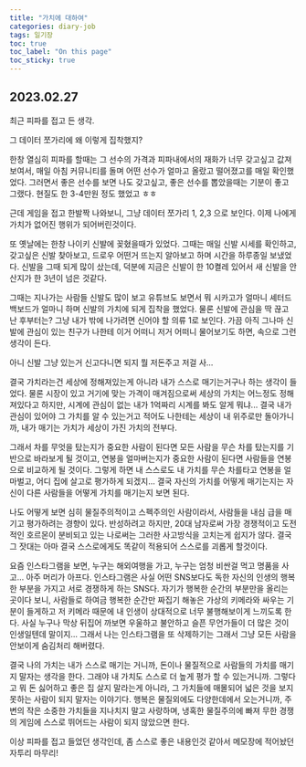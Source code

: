 ```yaml
---
title: "가치에 대하여"
categories: diary-job
tags: 일기장
toc: true
toc_label: "On this page"
toc_sticky: true
---
```

## 2023.02.27
최근 피파를 접고 든 생각.

그 데이터 쪼가리에 왜 이렇게 집착했지?

한창 열심히 피파를 할때는 그 선수의 가격과 피파내에서의 재화가 너무 갖고싶고 값져 보여서, 매일 아침 커뮤니티를 돌며 어떤 선수가 얼마고 올랐고 떨어졌고를 매일 확인했었다. 그러면서 좋은 선수를 보면 나도 갖고싶고, 좋은 선수를 뽑았을때는 기분이 좋고 그랬다. 현질도 한 3-4만원 정도 했었고 ㅎㅎ

근데 게임을 접고 한발짝 나와보니, 그냥 데이터 쪼가리 1, 2,3 으로 보인다. 이제 나에게 가치가 없어진 행위가 되어버린것이다.

또 옛날에는 한창 나이키 신발에 꽂혔을때가 있었다. 그때는 매일 신발 시세를 확인하고, 갖고싶은 신발 찾아보고, 드로우 어떤거 뜨는지 알아보고 하며 시간을 하루종일 보냈었다. 신발을 그때 되게 많이 샀는데, 덕분에 지금은 신발이 한 10켤레 있어서 새 신발을 안산지가 한 3년이 넘은 것같다. 

그때는 지나가는 사람들 신발도 많이 보고 유튜브도 보면서 뭐 시카고가 얼마니 셰터드 백보드가 얼마니 하며 신발의 가치에 되게 집착을 했었다. 물론 신발에 관심을 딱 끊고 난 후부터는? 그냥 내가 밖에 나가려면 신어야 할 의류 1로 보인다. 가끔 아직 그나마 신발에 관심이 있는 친구가 나한테 이거 어떠니 저거 어떠니 물어보기도 하면, 속으로 그런 생각이 든다. 

아니 신발 그냥 있는거 신고다니면 되지 뭘 저돈주고 저걸 사...

결국 가치라는건 세상에 정해져있는게 아니라 내가 스스로 매기는거구나 하는 생각이 들었다. 물론 시장이 있고 거기에 맞는 가격이 매겨짐으로써 세상의 가치는 어느정도 정해져있다고 하지만, 시계에 관심이 없는 내가 1억짜리 시계를 봐도 알게 뭐냐... 결국 내가 관심이 있어야 그 가치를 알 수 있는거고 적어도 나한테는 세상이 내 위주로만 돌아가니까, 내가 매기는 가치가 세상이 가진 가치의 전부다. 

그래서 차를 무엇을 탔는지가 중요한 사람이 된다면 모든 사람을 무슨 차를 탔는지를 기반으로 바라보게 될 것이고, 연봉을 얼마버는지가 중요한 사람이 된다면 사람들을 연봉으로 비교하게 될 것이다. 그렇게 하면 내 스스로도 내 가치를 무슨 차를타고 연봉을 얼마벌고, 어디 집에 살고로 평가하게 되겠지... 결국 자신의 가치를 어떻게 매기는지는 자신이 다른 사람들을 어떻게 가치를 매기는지 보면 된다.

나도 어떻게 보면 심히 물질주의적이고 스펙주의인 사람이라서, 사람들을 내심 급을 매기고 평가하려는 경향이 있다. 반성하려고 하지만, 20대 남자로써 가장 경쟁적이고 도전적인 호르몬이 분비되고 있는 나로써는 그러한 사고방식을 고치는게 쉽지가 않다. 결국 그 잣대는 아마 결국 스스로에게도 똑같이 적용되어 스스로를 괴롭게 할것이다. 

요즘 인스타그램을 보면, 누구는 해외여행을 가고, 누구는 엄청 비싼걸 먹고 명품을 사고... 아주 머리가 아프다. 인스타그램은 사실 어떤 SNS보다도 독한 자신의 인생의 행복한 부분을 가지고 서로 경쟁하게 하는 SNS다. 자기가 행복한 순간의 부분만을 올리는 곳이다 보니, 사람들로 하여금 행복한 순간만 짜집기 해놓은 가상의 키메라와 싸우는 기분이 들게하고 저 키메라 때문에 내 인생이 상대적으로 너무 불행해보이게 느끼도록 한다. 사실 누구나 막상 뒤집어 까보면 우울하고 불안하고 슬픈 무언가들이 더 많은 것이 인생일텐데 말이지... 그래서 나는 인스타그램을 또 삭제하기는 그래서 그냥 모든 사람을 안보이게 숨김처리 해버렸다.

결국 나의 가치는 내가 스스로 매기는 거니까, 돈이나 물질적으로 사람들의 가치를 매기지 말자는 생각을 한다. 그래야 내 가치도 스스로 더 높게 평가 할 수 있는거니까. 그렇다고 뭐 돈 싫어하고 좋은 집 살지 말라는게 아니라, 그 가치들에 매몰되어 넓은 것을 보지못하는 사람이 되지 말자는 이야기다. 행복은 물질외에도 다양한데에서 오는거니까, 주변의 작은 소중한 가치들을 지나치지 말고 사랑하며, 냉혹한 물질주의에 빠져 무한 경쟁의 게임에 스스로 뛰어드는 사람이 되지 않았으면 한다. 

이상 피파를 접고 들었던 생각인데, 좀 스스로 좋은 내용인것 같아서 메모장에 적어놨던 자투리 마무리!

